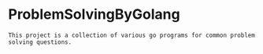 # ProblemSolvingByGolang

```
This project is a collection of various go programs for common problem solving questions.
```
